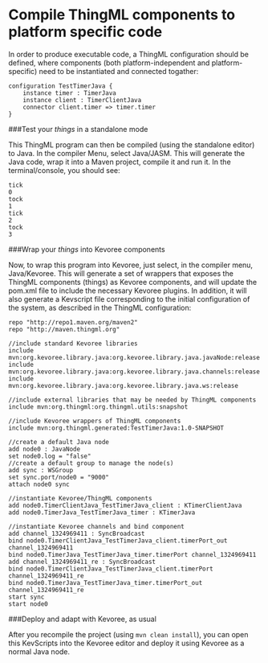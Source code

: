 # Compile ThingML components to platform specific code

In order to produce executable code, a ThingML configuration should be defined, where components (both platform-independent and platform-specific) need to be instantiated and connected togather:
```
configuration TestTimerJava {
    instance timer : TimerJava
    instance client : TimerClientJava
    connector client.timer => timer.timer
}
```

###Test your *things* in a standalone mode

This ThingML program can then be compiled (using the standalone editor) to Java. In the compiler Menu, select Java/JASM. This will generate the Java code, wrap it into a Maven project, compile it and run it. In the terminal/console, you should see:

```
tick
0
tock
1
tick
2
tock
3
```

###Wrap your *things* into Kevoree components

Now, to wrap this program into Kevoree, just select, in the compiler menu, Java/Kevoree. This will generate a set of wrappers that exposes the ThingML components (things) as Kevoree components, and will update the pom.xml file to include the necessary Kevoree plugins. In addition, it will also generate a Kevscript file corresponding to the initial configuration of the system, as described in the ThingML configuration:
```
repo "http://repo1.maven.org/maven2"
repo "http://maven.thingml.org"

//include standard Kevoree libraries
include mvn:org.kevoree.library.java:org.kevoree.library.java.javaNode:release
include mvn:org.kevoree.library.java:org.kevoree.library.java.channels:release
include mvn:org.kevoree.library.java:org.kevoree.library.java.ws:release

//include external libraries that may be needed by ThingML components
include mvn:org.thingml:org.thingml.utils:snapshot

//include Kevoree wrappers of ThingML components
include mvn:org.thingml.generated:TestTimerJava:1.0-SNAPSHOT

//create a default Java node
add node0 : JavaNode
set node0.log = "false"
//create a default group to manage the node(s)
add sync : WSGroup
set sync.port/node0 = "9000"
attach node0 sync

//instantiate Kevoree/ThingML components
add node0.TimerClientJava_TestTimerJava_client : KTimerClientJava
add node0.TimerJava_TestTimerJava_timer : KTimerJava

//instantiate Kevoree channels and bind component
add channel_1324969411 : SyncBroadcast
bind node0.TimerClientJava_TestTimerJava_client.timerPort_out channel_1324969411
bind node0.TimerJava_TestTimerJava_timer.timerPort channel_1324969411
add channel_1324969411_re : SyncBroadcast
bind node0.TimerClientJava_TestTimerJava_client.timerPort channel_1324969411_re
bind node0.TimerJava_TestTimerJava_timer.timerPort_out channel_1324969411_re
start sync
start node0
```

###Deploy and adapt with Kevoree, as usual

After you recompile the project (using `mvn clean install`), you can open this KevScripts into the Kevoree editor and deploy it using Kevoree as a normal Java node.
